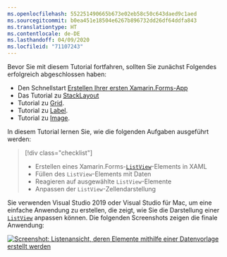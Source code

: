 ```yaml
---
ms.openlocfilehash: 552251490665b673e02eb58c50c643daed9c1aed
ms.sourcegitcommit: b0ea451e18504e6267b896732dd26df64ddfa843
ms.translationtype: HT
ms.contentlocale: de-DE
ms.lasthandoff: 04/09/2020
ms.locfileid: "71107243"
---
```

Bevor Sie mit diesem Tutorial fortfahren, sollten Sie zunächst Folgendes erfolgreich abgeschlossen haben:

- Den Schnellstart [Erstellen Ihrer ersten Xamarin.Forms-App](~/get-started/first-app/index.md)
- Das Tutorial zu [StackLayout](~/get-started/tutorials/stacklayout/index.yml)
- Tutorial zu [Grid](~/get-started/tutorials/grid/index.yml).
- Tutorial zu [Label](~/get-started/tutorials/label/index.yml).
- Tutorial zu [Image](~/get-started/tutorials/image/index.yml).

In diesem Tutorial lernen Sie, wie die folgenden Aufgaben ausgeführt werden:

> [!div class="checklist"]
>
> - Erstellen eines Xamarin.Forms-[`ListView`](xref:Xamarin.Forms.ListView)-Elements in XAML
> - Füllen des `ListView`-Elements mit Daten
> - Reagieren auf ausgewählte `ListView`-Elemente
> - Anpassen der `ListView`-Zellendarstellung

Sie verwenden Visual Studio 2019 oder Visual Studio für Mac, um eine einfache Anwendung zu erstellen, die zeigt, wie Sie die Darstellung einer [`ListView`](xref:Xamarin.Forms.ListView) anpassen können. Die folgenden Screenshots zeigen die finale Anwendung:

[![Screenshot: Listenansicht, deren Elemente mithilfe einer Datenvorlage erstellt werden](../images/customize-cell-appearance-reduced.png "Listenansicht mit Daten aus Vorlagen")](../images/customize-cell-appearance-large.png#lightbox "Listenansicht mit Daten aus Vorlagen")
